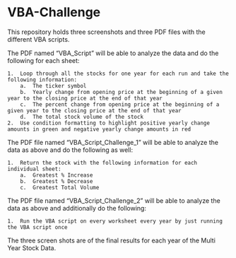 # VBA-Challenge
This repository holds three screenshots and three PDF files with the different VBA scripts.

The PDF named “VBA_Script” will be able to analyze the data and do the following for each sheet:

    1.	Loop through all the stocks for one year for each run and take the following information:
        a.	The ticker symbol
        b.	Yearly change from opening price at the beginning of a given year to the closing price at the end of that year
        c.	The percent change from opening price at the beginning of a given year to the closing price at the end of that year
        d.	The total stock volume of the stock
    2.	Use condition formatting to highlight positive yearly change amounts in green and negative yearly change amounts in red

The PDF file named “VBA_Script_Challenge_1” will be able to analyze the data as above and do the following as well:

    1.	Return the stock with the following information for each individual sheet:
        a.	Greatest % Increase
        b.	Greatest % Decrease
        c.	Greatest Total Volume

The PDF file named “VBA_Script_Challenge_2” will be able to analyze the data as above and additionally do the following:

    1.	Run the VBA script on every worksheet every year by just running the VBA script once

The three screen shots are of the final results for each year of the Multi Year Stock Data.
